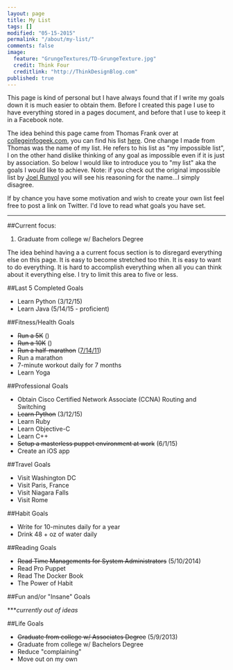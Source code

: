 ```yaml
---
layout: page
title: My List
tags: []
modified: "05-15-2015"
permalink: "/about/my-list/"
comments: false
image: 
  feature: "GrungeTextures/TD-GrungeTexture.jpg"
  credit: Think Four
  creditlink: "http://ThinkDesignBlog.com"
published: true
---
```


This page is kind of personal but I have always found that if I write my goals down it is much easier to obtain them. Before I created this page I use to have everything stored in a pages document, and before that I use to keep it in a Facebook note. 

The idea behind this page came from Thomas Frank over at [collegeinfogeek.com](http://collegeinfogeek.com), you can find his list [here](http://collegeinfogeek.com/about/meet-the-author/my-impossible-list/). One change I made from Thomas was the name of my list. He refers to his list as "my impossible list", I on the other hand dislike thinking of any goal as impossible even if it is just by association. So below I would like to introduce you to "my list" aka the goals I would like to achieve. Note: if you check out the original impossible list by [Joel Runyol](http://impossiblehq.com/impossible-list) you will see his reasoning for the name...I simply disagree.


If by chance you have some motivation and wish to create your own list feel free to post a link on Twitter. I'd love to read what goals you have set.


---

##Current focus:

1. Graduate from college w/ Bachelors Degree



The idea behind having a a current focus section is to disregard everything else on this page. It is easy to become stretched too thin. It is easy to want to do everything. It is hard to accomplish everything when all you can think about it everything else. I try to limit this area to five or less.

##Last 5 Completed Goals

* Learn Python (3/12/15)
* Learn Java (5/14/15 - proficient)

##Fitness/Health Goals

* <del>Run a 5K</del> ()
* <del>Run a 10K</del> ()
* <del>Run a half-marathon</del> ([7/14/11](http://runkeeper.com/user/clburlison/activity/47599499))
* Run a marathon
* 7-minute workout daily for 7 months
* Learn Yoga

##Professional Goals

* Obtain Cisco Certified Network Associate (CCNA) Routing and Switching
* <del>Learn Python</del> (3/12/15)
* Learn Ruby
* Learn Objective-C
* Learn C++
* <del>Setup a masterless puppet environment at work</del> (6/1/15)
* Create an iOS app

##Travel Goals

* Visit Washington DC
* Visit Paris, France
* Visit Niagara Falls
* Visit Rome

##Habit Goals

* Write for 10-minutes daily for a year
* Drink 48 + oz of water daily

##Reading Goals

* <del>Read Time Managements for System Administrators</del> (5/10/2014)
* Read Pro Puppet
* Read The Docker Book
* The Power of Habit

##Fun and/or "Insane" Goals

***_currently out of ideas_

##Life Goals

* <del>Graduate from college w/ Associates Degree</del> (5/9/2013)
* Graduate from college w/ Bachelors Degree
* Reduce "complaining"
* Move out on my own